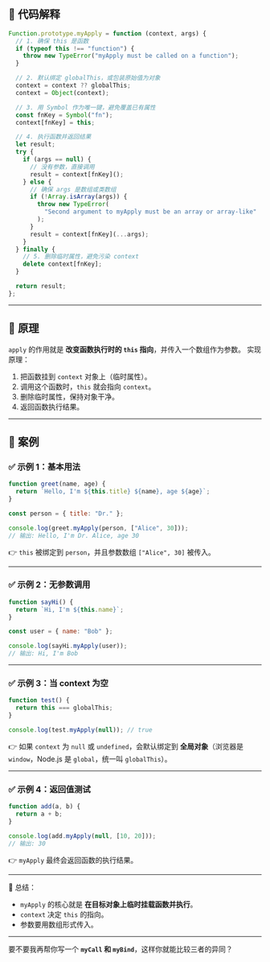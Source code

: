 
## 📌 代码解释

```js
Function.prototype.myApply = function (context, args) {
  // 1. 确保 this 是函数
  if (typeof this !== "function") {
    throw new TypeError("myApply must be called on a function");
  }

  // 2. 默认绑定 globalThis，或包装原始值为对象
  context = context ?? globalThis;
  context = Object(context);

  // 3. 用 Symbol 作为唯一键，避免覆盖已有属性
  const fnKey = Symbol("fn");
  context[fnKey] = this;

  // 4. 执行函数并返回结果
  let result;
  try {
    if (args == null) {
      // 没有参数，直接调用
      result = context[fnKey]();
    } else {
      // 确保 args 是数组或类数组
      if (!Array.isArray(args)) {
        throw new TypeError(
          "Second argument to myApply must be an array or array-like"
        );
      }
      result = context[fnKey](...args);
    }
  } finally {
    // 5. 删除临时属性，避免污染 context
    delete context[fnKey];
  }

  return result;
};
```

---

## 📌 原理

`apply` 的作用就是 **改变函数执行时的 `this` 指向**，并传入一个数组作为参数。
实现原理：

1. 把函数挂到 `context` 对象上（临时属性）。
2. 调用这个函数时，`this` 就会指向 `context`。
3. 删除临时属性，保持对象干净。
4. 返回函数执行结果。

---

## 📌 案例

### ✅ 示例 1：基本用法

```js
function greet(name, age) {
  return `Hello, I'm ${this.title} ${name}, age ${age}`;
}

const person = { title: "Dr." };

console.log(greet.myApply(person, ["Alice", 30]));
// 输出: Hello, I'm Dr. Alice, age 30
```

👉 `this` 被绑定到 `person`，并且参数数组 `["Alice", 30]` 被传入。

---

### ✅ 示例 2：无参数调用

```js
function sayHi() {
  return `Hi, I'm ${this.name}`;
}

const user = { name: "Bob" };

console.log(sayHi.myApply(user));
// 输出: Hi, I'm Bob
```

---

### ✅ 示例 3：当 context 为空

```js
function test() {
  return this === globalThis;
}

console.log(test.myApply(null)); // true
```

👉 如果 `context` 为 `null` 或 `undefined`，会默认绑定到 **全局对象**（浏览器是 `window`，Node.js 是 `global`，统一叫 `globalThis`）。

---

### ✅ 示例 4：返回值测试

```js
function add(a, b) {
  return a + b;
}

console.log(add.myApply(null, [10, 20]));
// 输出: 30
```

👉 `myApply` 最终会返回函数的执行结果。

---

📌 总结：

- `myApply` 的核心就是 **在目标对象上临时挂载函数并执行**。
- `context` 决定 `this` 的指向。
- 参数要用数组形式传入。

---

要不要我再帮你写一个 **`myCall` 和 `myBind`**，这样你就能比较三者的异同？
